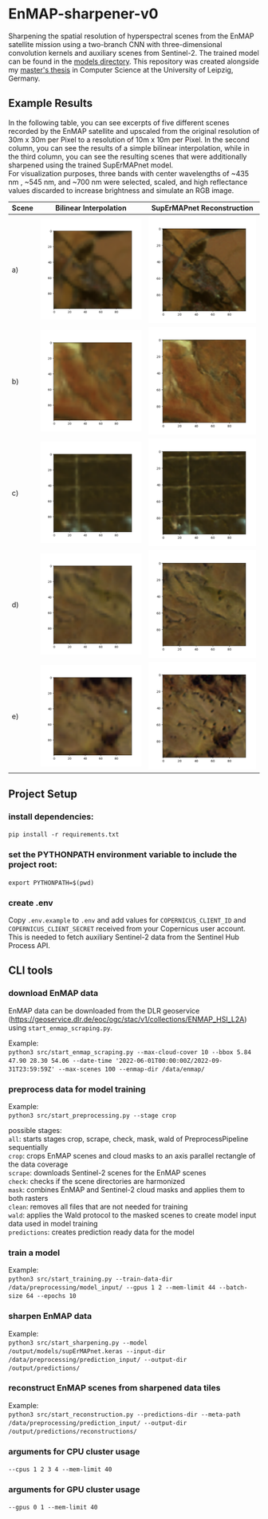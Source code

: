 # EnMAP-sharpener-v0

Sharpening the spatial resolution of hyperspectral scenes from the EnMAP satellite mission using a two-branch CNN with
three-dimensional convolution kernels and auxiliary scenes from Sentinel-2.
The trained model can be found in the [models directory](output/models/supErMAPnet.keras).
This repository was created alongside my [master's thesis](Master_Thesis.pdf) in Computer Science at the University of Leipzig, Germany.

## Example Results

In the following table, you can see excerpts of five different scenes recorded by the EnMAP satellite and upscaled from
the original resolution of 30m x 30m per Pixel to a resolution of 10m x 10m per Pixel. In the second column, you can see
the results of a simple bilinear interpolation, while in the third column, you can see the resulting scenes that were
additionally sharpened using the trained SupErMAPnet model. \
For visualization purposes, three bands with center wavelengths of ~435 nm , ~545 nm, and ~700 nm were selected, scaled,
and high reflectance values discarded to increase brightness and simulate an RGB image.

| Scene | Bilinear Interpolation                                                                    | SupErMAPnet Reconstruction                                                               |
|-------|-------------------------------------------------------------------------------------------|------------------------------------------------------------------------------------------|
| a)    | ![Leipzig](output/figures/evaluation/reconstructions/leipzig_window_upscaled.png)         | ![Leipzig](output/figures/evaluation/reconstructions/leipzig_window_reconst.png)         |
| b)    | ![Namibia](output/figures/evaluation/reconstructions/namibia_window_upscaled.png)         | ![Namibia](output/figures/evaluation/reconstructions/namibia_window_reconst.png)         |
| c)    | ![Peru](output/figures/evaluation/reconstructions/peru_window_upscaled.png)               | ![Peru](output/figures/evaluation/reconstructions/peru_window_reconst.png)               |
| d)    | ![Australia 1](output/figures/evaluation/reconstructions/australia_window_1_upscaled.png) | ![Australia 1](output/figures/evaluation/reconstructions/australia_window_1_reconst.png) |
| e)    | ![Australia 2](output/figures/evaluation/reconstructions/australia_window_2_upscaled.png) | ![Australia 2](output/figures/evaluation/reconstructions/australia_window_2_reconst.png) |

## Project Setup

### install dependencies:

``pip install -r requirements.txt``

### set the PYTHONPATH environment variable to include the project root:

``export PYTHONPATH=$(pwd)``

### create .env

Copy ``.env.example`` to ``.env`` and add values for ``COPERNICUS_CLIENT_ID`` and ``COPERNICUS_CLIENT_SECRET`` received
from your
Copernicus user account.
This is needed to fetch auxiliary Sentinel-2 data from the Sentinel Hub Process API.

## CLI tools

### download EnMAP data

EnMAP data can be downloaded from the DLR
geoservice (https://geoservice.dlr.de/eoc/ogc/stac/v1/collections/ENMAP_HSI_L2A) using ``start_enmap_scraping.py``.

Example: \
``python3 src/start_enmap_scraping.py --max-cloud-cover 10 --bbox 5.84 47.90 28.30 54.06 --date-time '2022-06-01T00:00:00Z/2022-09-31T23:59:59Z' --max-scenes 100 --enmap-dir /data/enmap/``

### preprocess data for model training

Example: \
``python3 src/start_preprocessing.py --stage crop``

possible stages: \
``all``: starts stages crop, scrape, check, mask, wald of PreprocessPipeline sequentially \
``crop``: crops EnMAP scenes and cloud masks to an axis parallel rectangle of the data coverage \
``scrape``: downloads Sentinel-2 scenes for the EnMAP scenes \
``check``: checks if the scene directories are harmonized \
``mask``: combines EnMAP and Sentinel-2 cloud masks and applies them to both rasters \
``clean``: removes all files that are not needed for training \
``wald``: applies the Wald protocol to the masked scenes to create model input data used in model training \
``predictions``: creates prediction ready data for the model

### train a model

Example: \
``python3 src/start_training.py --train-data-dir /data/preprocessing/model_input/ --gpus 1 2 --mem-limit 44 --batch-size 64 --epochs 10``

### sharpen EnMAP data

Example: \
``python3 src/start_sharpening.py --model /output/models/supErMAPnet.keras --input-dir /data/preprocessing/prediction_input/ --output-dir /output/predictions/``

### reconstruct EnMAP scenes from sharpened data tiles

Example: \
``python3 src/start_reconstruction.py --predictions-dir --meta-path /data/preprocessing/prediction_input/ --output-dir /output/predictions/reconstructions/``

### arguments for CPU cluster usage

``--cpus 1 2 3 4 --mem-limit 40``

### arguments for GPU cluster usage

``--gpus 0 1 --mem-limit 40``